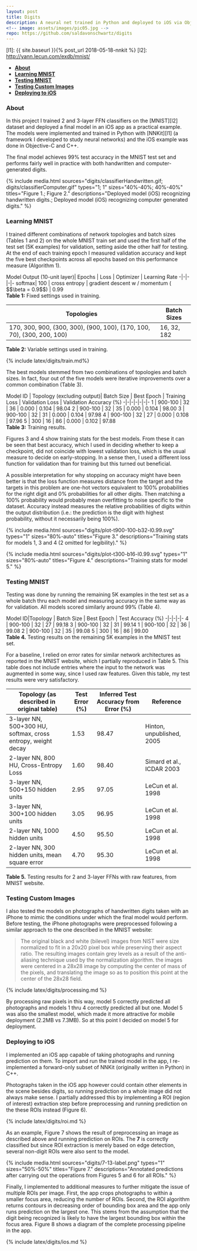 ```yaml
---
layout: post
title: Digits
description: A neural net trained in Python and deployed to iOS via Objective-C++
<!-- image: assets/images/pic05.jpg -->
repo: https://github.com/saldavonschwartz/digits
---
```

<!-- Links: -->
[l1]: {{ site.baseurl }}{% post_url 2018-05-18-nnkit %}
[l2]: http://yann.lecun.com/exdb/mnist/

- **[About](#1)**
- **[Learning MNIST](#2)**
- **[Testing MNIST](#3)**
- **[Testing Custom Images](#4)**
- **[Deploying to iOS](#5)**

### <a class="toc_item" name="1"></a>About

In this project I trained 2 and 3-layer FFN classifiers on the [MNIST][l2] dataset and deployed a final model in an iOS app as a practical example. The models were implemented and trained in Python with [NNKit][l1] (a framework I developed to study neural networks) and the iOS example was done in Objective-C and C++.

The final model achieves 99% test accuracy in the MNIST test set and performs fairly well in practice with both handwritten and computer-generated digits.

{% include media.html
  sources="digits/classifierHandwritten.gif; digits/classifierComputer.gif"
  types="1; 1"
  sizes="40%-40%; 40%-40%"
  titles="Figure 1.; Figure 2."
  descriptions="Deployed model (iOS) recognizing handwritten digits.; Deployed model (iOS) recognizing computer generated digits."
%}

### <a class="toc_item" name="2"></a>Learning MNIST
I trained different combinations of network topologies and batch sizes (Tables 1 and 2) on the whole MNIST train set and used the first half of the test set (5K examples) for validation, setting aside the other half for testing. At the end of each training epoch I measured validation accuracy and kept the five best checkpoints across all epochs based on this performance measure (Algorithm 1).

<div style="overflow-x: auto;" markdown="block">
Model Output (10-unit layer)| Epochs | Loss | Optimizer | Learning Rate
 -|-|-|-|-
softmax| 100 | cross entropy |   gradient descent w / momentum ( $$\beta = 0.9$$) | 0.99

</div>
<figcaption><strong>Table 1:</strong> Fixed settings used in training.</figcaption>

Topologies | Batch Sizes
-|-
170, 300, 900, (300, 300), (900, 100), (170, 100, 70), (300, 200, 100) | 16, 32, 182

<figcaption><strong>Table 2:</strong> Variable settings used in training.</figcaption>

{% include latex/digits/train.md%}

The best models stemmed from two combinations of topologies and batch sizes. In fact, four out of the five models were iterative improvements over a common combination (Table 3).

<div style="overflow-x: auto;" markdown="block">
Model ID | Topology (excluding output)| Batch Size | Best Epoch | Training Loss | Validation Loss | Validation Accuracy (%)
 -|-|-|-|-|-|-
1 | 900-100 | 32 | 36 | 0.000 | 0.104 | 98.04
2 | 900-100 | 32 | 35 | 0.000 | 0.104 | 98.00
3 | 900-100 | 32 | 31 | 0.000 | 0.104 | 97.98
4 | 900-100 | 32 | 27 | 0.000 | 0.108 | 97.96
5 | 300 | 16 | 86 | 0.000 | 0.102 | 97.88

</div>
<figcaption><strong>Table 3:</strong> Training results.</figcaption>

Figures 3 and 4 show training stats for the best models. From these it can be seen that best accuracy, which I used in deciding whether to keep a checkpoint, did not coincide with lowest validation loss, which is the usual measure to decide on early-stopping. In a sense then, I used a different loss function for validation than for training but this turned out beneficial.

A possible interpretation for why stopping on accuracy might have been better is that the loss function measures distance from the target and the targets in this problem are one-hot vectors equivalent to 100% probabilities for the right digit and 0% probabilities for all other digits. Then matching a 100% probability would probably mean overfitting to noise specific to the dataset. Accuracy instead measures the relative probabilities of digits within the output distribution (i.e.: the prediction is the digit with highest probability, without it necessarily being 100%).

{% include media.html
  sources="digits/plot-t900-100-b32-l0.99.svg"
  types="1"
  sizes="80%-auto"
  titles="Figure 3."
  descriptions="Training stats for models 1, 3 and 4 (2 omitted for legibility)."
%}

{% include media.html
  sources="digits/plot-t300-b16-l0.99.svg"
  types="1"
  sizes="80%-auto"
  titles="Figure 4."
  descriptions="Training stats for model 5."
%}

### <a class="toc_item" name="3"></a>Testing MNIST

Testing was done by running the remaining 5K examples in the test set as a whole batch thru each model and measuring accuracy in the same way as for validation. All models scored similarly around 99% (Table 4).

<div style="overflow-x: auto;" markdown="block">
Model ID|Topology | Batch Size | Best Epoch | Test Accuracy (%)
 -|-|-|-|-
4 | 900-100 | 32 | 27 | 99.18
3 | 900-100 | 32 | 31 | 99.14
1 | 900-100 | 32 | 36 | 99.08
2 | 900-100 | 32 | 35 | 99.08
5 | 300 | 16 | 86 | 99.00

</div>
<figcaption><strong>Table 4.</strong> Testing results on the remaining 5K examples in the MNIST test set.</figcaption>

For a baseline, I relied on error rates for similar network architectures as reported in the MNIST website, which I partially reproduced in Table 5. This table does not include entries where the input to the network was augmented in some way, since I used raw features. Given this table, my test results were very satisfactory.

Topology (as described in original table) | Test Error (%) | Inferred Test Accuracy from Error (%) | Reference
-|-|-|-
3-layer NN, 500+300 HU, softmax, cross entropy, weight decay | 1.53	| 98.47 |Hinton, unpublished, 2005
2-layer NN, 800 HU, Cross-Entropy Loss | 1.60	| 98.40 | Simard et al., ICDAR 2003
3-layer NN, 500+150 hidden units | 2.95	| 97.05 | LeCun et al. 1998
3-layer NN, 300+100 hidden units | 3.05	| 96.95 | LeCun et al. 1998
2-layer NN, 1000 hidden units	| 4.50	| 95.50 | LeCun et al. 1998
2-layer NN, 300 hidden units, mean square error	| 4.70	| 95.30| LeCun et al. 1998

<figcaption><strong>Table 5.</strong> Testing results for 2 and 3-layer FFNs with raw features, from MNIST website.</figcaption>

### <a class="toc_item" name="4"></a>Testing Custom Images

I also tested the models on photographs of handwritten digits taken with an iPhone to mimic the conditions under which the final model would perform. Before testing, the iPhone photographs were preprocessed following a similar approach to the one described in the MNIST website:

> The original black and white (bilevel) images from NIST were size normalized to fit in a 20x20 pixel box while preserving their aspect ratio. The resulting images contain grey levels as a result of the anti-aliasing technique used by the normalization algorithm. the images were centered in a 28x28 image by computing the center of mass of the pixels, and translating the image so as to position this point at the center of the 28x28 field.

{% include latex/digits/processing.md %}

By processing raw pixels in this way, model 5 correctly predicted all photographs and models 1 thru 4 correctly predicted all but one. Model 5 was also the smallest model, which made it more attractive for mobile deployment (2.2MB vs 7.3MB). So at this point I decided on model 5 for deployment.

### <a class="toc_item" name="5"></a>Deploying to iOS

I implemented an iOS app capable of taking photographs and running prediction on them. To import and run the trained model in the app, I re-implemented a forward-only subset of NNKit (originally written in Python) in C++.

Photographs taken in the iOS app however could contain other elements in the scene besides digits, so running prediction on a whole image did not always make sense. I partially addressed this by implementing a ROI (region of interest) extraction step before preprocessing and running prediction on the these ROIs instead (Figure 6).

{% include latex/digits/roi.md %}

As an example, Figure 7 shows the result of preprocessing an image as described above and running prediction on ROIs. The **7** is correctly classified but since ROI extraction is merely based on edge detection, several non-digit ROIs were also sent to the model.

{% include media.html
  sources="digits/7-13-label.png"
  types="1"
  sizes="50%-50%"
  titles="Figure 7."
  descriptions="Annotated predictions after carrying out the operations from Figures 5 and 6 for all ROIs."
%}

Finally, I implemented to additional measures to further mitigate the issue of multiple ROIs per image. First, the app crops photographs to within a smaller focus area, reducing the number of ROIs. Second, the ROI algorithm returns contours in decreasing order of bounding box area and the app only runs prediction on the largest one. This stems from the assumption that the digit being recognized is likely to have the largest bounding box within the focus area. Figure 8 shows a diagram of the complete processing pipeline in the app.

{% include latex/digits/ios.md %}

